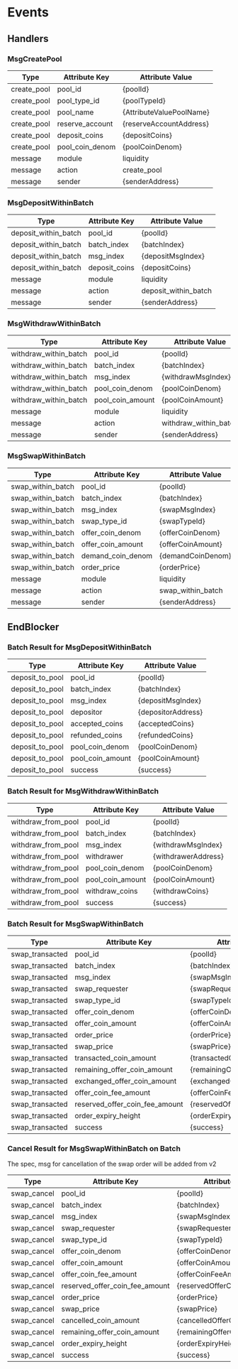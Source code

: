 <!--
order: 7
-->

# Events

## Handlers

### MsgCreatePool

| Type        | Attribute Key   | Attribute Value          |
| ----------- | --------------- | ------------------------ |
| create_pool | pool_id         | {poolId}                 |
| create_pool | pool_type_id    | {poolTypeId}             |
| create_pool | pool_name       | {AttributeValuePoolName} |
| create_pool | reserve_account | {reserveAccountAddress}  |
| create_pool | deposit_coins   | {depositCoins}           |
| create_pool | pool_coin_denom | {poolCoinDenom}          |
| message     | module          | liquidity                |
| message     | action          | create_pool              |
| message     | sender          | {senderAddress}          |

### MsgDepositWithinBatch

| Type                 | Attribute Key | Attribute Value      |
| -------------------- | ------------- | -------------------- |
| deposit_within_batch | pool_id       | {poolId}             |
| deposit_within_batch | batch_index   | {batchIndex}         |
| deposit_within_batch | msg_index     | {depositMsgIndex}    |
| deposit_within_batch | deposit_coins | {depositCoins}       |
| message              | module        | liquidity            |
| message              | action        | deposit_within_batch |
| message              | sender        | {senderAddress}      |

### MsgWithdrawWithinBatch

| Type                  | Attribute Key    | Attribute Value       |
| --------------------- | ---------------- | --------------------- |
| withdraw_within_batch | pool_id          | {poolId}              |
| withdraw_within_batch | batch_index      | {batchIndex}          |
| withdraw_within_batch | msg_index        | {withdrawMsgIndex}    |
| withdraw_within_batch | pool_coin_denom  | {poolCoinDenom}       |
| withdraw_within_batch | pool_coin_amount | {poolCoinAmount}      |
| message               | module           | liquidity             |
| message               | action           | withdraw_within_batch |
| message               | sender           | {senderAddress}       |

### MsgSwapWithinBatch

| Type              | Attribute Key     | Attribute Value   |
| ----------------- | ----------------- | ----------------- |
| swap_within_batch | pool_id           | {poolId}          |
| swap_within_batch | batch_index       | {batchIndex}      |
| swap_within_batch | msg_index         | {swapMsgIndex}    |
| swap_within_batch | swap_type_id      | {swapTypeId}      |
| swap_within_batch | offer_coin_denom  | {offerCoinDenom}  |
| swap_within_batch | offer_coin_amount | {offerCoinAmount} |
| swap_within_batch | demand_coin_denom | {demandCoinDenom} |
| swap_within_batch | order_price       | {orderPrice}      |
| message           | module            | liquidity         |
| message           | action            | swap_within_batch |
| message           | sender            | {senderAddress}   |

## EndBlocker

### Batch Result for MsgDepositWithinBatch

| Type            | Attribute Key    | Attribute Value    |
| --------------- | ---------------- | ------------------ |
| deposit_to_pool | pool_id          | {poolId}           |
| deposit_to_pool | batch_index      | {batchIndex}       |
| deposit_to_pool | msg_index        | {depositMsgIndex}  |
| deposit_to_pool | depositor        | {depositorAddress} |
| deposit_to_pool | accepted_coins   | {acceptedCoins}    |
| deposit_to_pool | refunded_coins   | {refundedCoins}    |
| deposit_to_pool | pool_coin_denom  | {poolCoinDenom}    |
| deposit_to_pool | pool_coin_amount | {poolCoinAmount}   |
| deposit_to_pool | success          | {success}          |

### Batch Result for MsgWithdrawWithinBatch

| Type               | Attribute Key    | Attribute Value     |
| ------------------ | ---------------- | ------------------- |
| withdraw_from_pool | pool_id          | {poolId}            |
| withdraw_from_pool | batch_index      | {batchIndex}        |
| withdraw_from_pool | msg_index        | {withdrawMsgIndex}  |
| withdraw_from_pool | withdrawer       | {withdrawerAddress} |
| withdraw_from_pool | pool_coin_denom  | {poolCoinDenom}     |
| withdraw_from_pool | pool_coin_amount | {poolCoinAmount}    |
| withdraw_from_pool | withdraw_coins   | {withdrawCoins}     |
| withdraw_from_pool | success          | {success}           |

### Batch Result for MsgSwapWithinBatch

| Type            | Attribute Key                  | Attribute Value              |
| --------------- | ------------------------------ | ---------------------------- |
| swap_transacted | pool_id                        | {poolId}                     |
| swap_transacted | batch_index                    | {batchIndex}                 |
| swap_transacted | msg_index                      | {swapMsgIndex}               |
| swap_transacted | swap_requester                 | {swapRequesterAddress}       |
| swap_transacted | swap_type_id                   | {swapTypeId}                 |
| swap_transacted | offer_coin_denom               | {offerCoinDenom}             |
| swap_transacted | offer_coin_amount              | {offerCoinAmount}            |
| swap_transacted | order_price                    | {orderPrice}                 |
| swap_transacted | swap_price                     | {swapPrice}                  |
| swap_transacted | transacted_coin_amount         | {transactedCoinAmount}       |
| swap_transacted | remaining_offer_coin_amount    | {remainingOfferCoinAmount}   |
| swap_transacted | exchanged_offer_coin_amount    | {exchangedOfferCoinAmount}   |
| swap_transacted | offer_coin_fee_amount          | {offerCoinFeeAmount}         |
| swap_transacted | reserved_offer_coin_fee_amount | {reservedOfferCoinFeeAmount} |
| swap_transacted | order_expiry_height            | {orderExpiryHeight}          |
| swap_transacted | success                        | {success}                    |

### Cancel Result for MsgSwapWithinBatch on Batch

The spec, msg for cancellation of the swap order will be added from v2

| Type        | Attribute Key                  | Attribute Value              |
| ----------- | ------------------------------ | ---------------------------- |
| swap_cancel | pool_id                        | {poolId}                     |
| swap_cancel | batch_index                    | {batchIndex}                 |
| swap_cancel | msg_index                      | {swapMsgIndex}               |
| swap_cancel | swap_requester                 | {swapRequesterAddress}       |
| swap_cancel | swap_type_id                   | {swapTypeId}                 |
| swap_cancel | offer_coin_denom               | {offerCoinDenom}             |
| swap_cancel | offer_coin_amount              | {offerCoinAmount}            |
| swap_cancel | offer_coin_fee_amount          | {offerCoinFeeAmount}         |
| swap_cancel | reserved_offer_coin_fee_amount | {reservedOfferCoinFeeAmount} |
| swap_cancel | order_price                    | {orderPrice}                 |
| swap_cancel | swap_price                     | {swapPrice}                  |
| swap_cancel | cancelled_coin_amount          | {cancelledOfferCoinAmount}   |
| swap_cancel | remaining_offer_coin_amount    | {remainingOfferCoinAmount}   |
| swap_cancel | order_expiry_height            | {orderExpiryHeight}          |
| swap_cancel | success                        | {success}                    |
